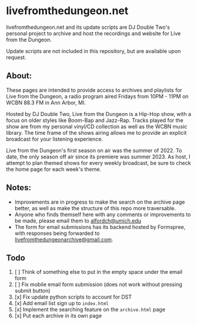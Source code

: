 # livefromthedungeon.net

livefromthedungeon.net and its update scripts are DJ Double Two's personal project to archive and host the recordings and website for Live from the Dungeon. 

Update scripts are not included in this repository, but are available upon request.

## About:

These pages are intended to provide access to archives and playlists for Live from the Dungeon,
a radio program aired Fridays from 10PM - 11PM on WCBN 88.3 FM in Ann Arbor, MI. 

Hosted by DJ Double Two, Live from the Dungeon is a Hip-Hop show, with a focus on older styles like
Boom-Bap and Jazz-Rap. Tracks played for the show are from my personal vinyl/CD collection as well as
the WCBN music library. The time frame of the shows airing allows me to provide an explicit broadcast
for your listening experience. 

Live from the Dungeon's first season on air was the summer of 2022. To date, the only season off air
since its premiere was summer 2023. As host, I attempt to plan themed shows for every weekly broadcast,
be sure to check the home page for each week's theme.


## **Notes:**
- Improvements are in progress to make the search on the archive page better, as well as make the structure of this repo more traversable. 
- Anyone who finds themself here with any comments or improvements to be made, please email them to alfordch@umich.edu
- The form for email submissions has its backend hosted by Formspree, with responses being forwarded to livefromthedungeonarchive@gmail.com.

## Todo
1. [ ] Think of something else to put in the empty space under the email form
2. [ ] Fix mobile email form submission (does not work without pressing submit button)
3. [x] Fix update python scripts to account for DST
4. [x] Add email list sign up to ```index.html```
5. [x] Implement the searching feature on the ```archive.html``` page
6. [x] Put each archive in its own page